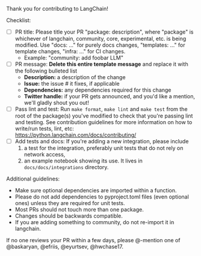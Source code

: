 Thank you for contributing to LangChain!

Checklist:

- [ ] PR title: Please title your PR "package: description", where "package" is whichever of langchain, community, core, experimental, etc. is being modified. Use "docs: ..." for purely docs changes, "templates: ..." for template changes, "infra: ..." for CI changes.
  - Example: "community: add foobar LLM"
- [ ] PR message: **Delete this entire template message** and replace it with the following bulleted list
    - **Description:** a description of the change
    - **Issue:** the issue # it fixes, if applicable
    - **Dependencies:** any dependencies required for this change
    - **Twitter handle:** if your PR gets announced, and you'd like a mention, we'll gladly shout you out!
- [ ] Pass lint and test: Run `make format`, `make lint` and `make test` from the root of the package(s) you've modified to check that you're passing lint and testing. See contribution guidelines for more information on how to write/run tests, lint, etc: https://python.langchain.com/docs/contributing/
- [ ] Add tests and docs: If you're adding a new integration, please include
  1. a test for the integration, preferably unit tests that do not rely on network access,
  2. an example notebook showing its use. It lives in `docs/docs/integrations` directory.

Additional guidelines:
- Make sure optional dependencies are imported within a function.
- Please do not add dependencies to pyproject.toml files (even optional ones) unless they are required for unit tests.
- Most PRs should not touch more than one package.
- Changes should be backwards compatible.
- If you are adding something to community, do not re-import it in langchain.

If no one reviews your PR within a few days, please @-mention one of @baskaryan, @efriis, @eyurtsev, @hwchase17.